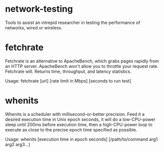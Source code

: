 # network-testing

Tools to assist an intrepid researcher in testing the performance of networks, wired or wireless.

# fetchrate
Fetchrate is an alternative to ApacheBench, which grabs pages rapidly from an HTTP server.  ApacheBench won't allow you to throttle your request rate.  Fetchrate will.  Returns time, throughput, and latency statistics.

Usage: fetchrate \[url] \[rate limit in Mbps] \[seconds to run test]

# whenits
Whenits is a scheduler with millisecond-or-better precision.  Feed it a desired execution time in Unix epoch seconds, it will do a low-CPU-power sleep until 200ms before execution time, then a high-CPU-power loop to execute as close to the precise epoch time specified as possible.  

Usage: whenits \[execution time in epoch seconds] \[/path/to/command arg1 arg2 arg3...]

